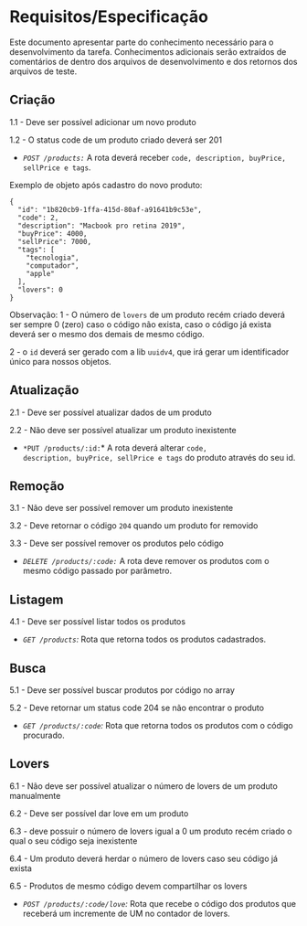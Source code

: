 # Requisitos/Especificação
Este documento apresentar parte do conhecimento necessário para o desenvolvimento da tarefa. Conhecimentos adicionais serão extraídos de comentários de dentro dos arquivos de desenvolvimento e dos retornos dos arquivos de teste.
## Criação
1.1 - Deve ser possível adicionar um novo produto

1.2 - O status code de um produto criado deverá ser 201

- *``POST /products:``* A rota deverá receber <code>code, description, buyPrice, sellPrice e tags</code>.

Exemplo de objeto após cadastro do novo produto:

```
{
  "id": "1b820cb9-1ffa-415d-80af-a91641b9c53e",
  "code": 2,
  "description": "Macbook pro retina 2019",
  "buyPrice": 4000,
  "sellPrice": 7000,
  "tags": [
    "tecnologia",
    "computador",
    "apple"
  ],
  "lovers": 0
}
```

Observação: 
1 - O número de ``lovers`` de um produto recém criado deverá ser sempre 0 (zero) caso o código não exista, caso o código já exista deverá ser o mesmo dos demais de mesmo código.

2 - o ``id`` deverá ser gerado com a lib ``uuidv4``, que irá gerar um identificador único para nossos objetos.

## Atualização
2.1 - Deve ser possível atualizar dados de um produto

2.2 - Não deve ser possível atualizar um produto inexistente

- ``*PUT /products/:id:``* A rota deverá alterar <code>code, description, buyPrice, sellPrice e tags</code> do produto através do seu id.

## Remoção
3.1 - Não deve ser possível remover um produto inexistente

3.2 - Deve retornar o código ``204`` quando um produto for removido

3.3 - Deve ser possível remover os produtos pelo código

- *``DELETE /products/:code:``* A rota deve remover os produtos com o mesmo código passado por parâmetro.

## Listagem
4.1 - Deve ser possível listar todos os produtos

- *``GET /products``:* Rota que retorna todos os produtos cadastrados</code>.

## Busca
5.1 - Deve ser possível buscar produtos por código no array

5.2 - Deve retornar um status code 204 se não encontrar o produto

- *``GET /products/:code``:* Rota que retorna todos os produtos com o código procurado</code>.

## Lovers
6.1 - Não deve ser possível atualizar o número de lovers de um produto manualmente

6.2 - Deve ser possível dar love em um produto

6.3 - deve possuir o número de lovers igual a 0 um produto recém criado o qual o seu código seja inexistente

6.4 - Um produto deverá herdar o número de lovers caso seu código já exista

6.5 - Produtos de mesmo código devem compartilhar os lovers

- *``POST /products/:code/love``:* Rota que recebe o código dos produtos que receberá um incremente de UM no contador de lovers.

